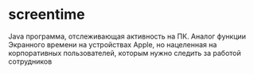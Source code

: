 # screentime
Java программа, отслеживающая активность на ПК. Аналог функции Экранного времени на устройствах Apple, но нацеленная на корпоративных пользователей, которым нужно следить за работой сотрудников
